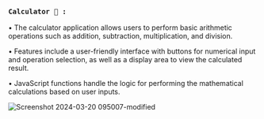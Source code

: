 ### `Calculator 💫 :`

• The calculator application allows users to perform basic arithmetic operations such as addition, subtraction, multiplication, and division.

• Features include a user-friendly interface with buttons for numerical input and operation selection, as well as a display area to view the calculated result.

• JavaScript functions handle the logic for performing the mathematical calculations based on user inputs.

![Screenshot 2024-03-20 095007-modified](https://github.com/kaushikvaniya/Front-End-Projects/assets/141440190/0f9ea7bb-1774-433a-8b4d-ca9f3b6d78dc)

